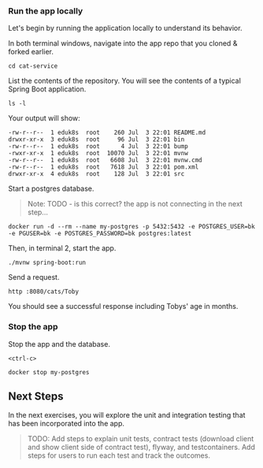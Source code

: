### Run the app locally

Let's begin by running the application locally to understand its behavior.

In both terminal windows, navigate into the app repo that you cloned & forked earlier.
```execute-all
cd cat-service
```

List the contents of the repository.
You will see the contents of a typical Spring Boot application.
```execute-1
ls -l
```

Your output will show:
```
-rw-r--r--  1 eduk8s  root    260 Jul  3 22:01 README.md
drwxr-xr-x  3 eduk8s  root     96 Jul  3 22:01 bin
-rw-r--r--  1 eduk8s  root      4 Jul  3 22:01 bump
-rwxr-xr-x  1 eduk8s  root  10070 Jul  3 22:01 mvnw
-rw-r--r--  1 eduk8s  root   6608 Jul  3 22:01 mvnw.cmd
-rw-r--r--  1 eduk8s  root   7618 Jul  3 22:01 pom.xml
drwxr-xr-x  4 eduk8s  root    128 Jul  3 22:01 src
```

Start a postgres database.
> Note: TODO - is this correct? the app is not connecting in the next step...
```execute-1
docker run -d --rm --name my-postgres -p 5432:5432 -e POSTGRES_USER=bk -e PGUSER=bk -e POSTGRES_PASSWORD=bk postgres:latest
```

Then, in terminal 2, start the app.
```execute-1
./mvnw spring-boot:run
```

Send a request.
```execute-1
http :8080/cats/Toby
```

You should see a successful response including Tobys' age in months.

### Stop the app

Stop the app and the database.
```execute-2
<ctrl-c>

docker stop my-postgres
```


## Next Steps

In the next exercises, you will explore the unit and integration testing that has been incorporated into the app.

> TODO: Add steps to explain unit tests, contract tests (download client and show client side of contract test), flyway, and testcontainers. Add steps for users to run each test and track the outcomes.
